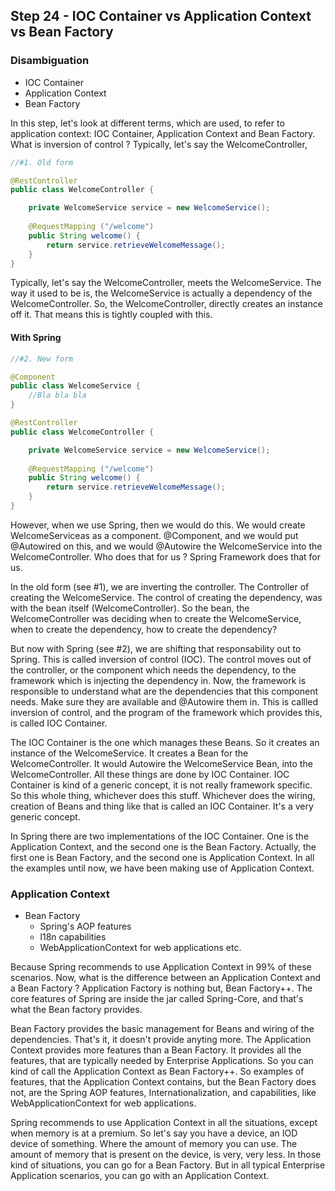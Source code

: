 ## Step 24 - IOC Container vs Application Context vs Bean Factory

### Disambiguation

* IOC Container
* Application Context
* Bean Factory

In this step, let's look at different terms, which are used, to refer to application context:  IOC Container, Application Context and Bean Factory.
What is inversion of control ? Typically, let's say the WelcomeController, 

```java
//#1. Old form

@RestController
public class WelcomeController {

	private WelcomeService service = new WelcomeService();
	
	@RequestMapping ("/welcome")
	public String welcome() {
		return service.retrieveWelcomeMessage();
	}
}
```
Typically,  let's say the WelcomeController, meets the WelcomeService. The way it used to be is, the WelcomeService is actually a dependency of the WelcomeController. So, the WelcomeController, directly creates an instance off it. That means this is tightly coupled with this.

#### With Spring

```java
//#2. New form

@Component
public class WelcomeService {
	//Bla bla bla
}

@RestController
public class WelcomeController {

	private WelcomeService service = new WelcomeService();
	
	@RequestMapping ("/welcome")
	public String welcome() {
		return service.retrieveWelcomeMessage();
	}
}
```

However, when we use Spring, then we would do this. We would create WelcomeServiceas as a component. @Component, and we would put @Autowired on this, and we would @Autowire the WelcomeService into the WelcomeController. Who does that for us ? Spring Framework does that for us. 

In the old form (see #1), we are inverting the controller. The Controller of creating the WelcomeService. The control of creating the dependency, was with the bean itself (WelcomeController). So the bean, the WelcomeController was deciding when to create the WelcomeService, 
when to create the dependency, how to create the dependency? 

But now with Spring (see #2), we are shifting that responsability out to Spring. This is called  inversion of control (IOC). The control moves out of the controller, or the component which needs the dependency, to the framework which is injecting the dependency in. Now, the framework is responsible to understand what are the dependencies that this component needs. Make sure they are available and @Autowire them in. This is callled inversion of control, and the program of the framework which provides this, is called IOC Container. 

The IOC Container is the one which manages these Beans. So it creates an instance of the WelcomeService. It creates a Bean for the WelcomeController. It would Autowire the WelcomeService Bean, into the WelcomeController. All these things are done by IOC Container. IOC Container is kind of a generic concept, it is not really framework specific. 
So this whole thing, whichever does this stuff. Whichever does the wiring, creation of Beans and thing like that is called an IOC Container. It's a very generic concept.

In Spring there are two implementations of the IOC Container. One is the Application Context, and the second one is the Bean Factory. Actually, the first one is Bean Factory, and the second one is Application Context. In all the examples until now, we have been making use of Application Context.

### Application Context

* Bean Factory
	* Spring's AOP features
	* l18n capabilities
	* WebApplicationContext for web applications etc.

Because Spring recommends to use Application Context in 99% of these scenarios. Now, what is the difference between an Application Context and a Bean Factory ? Application Factory is nothing but, Bean Factory++. The core features of Spring are inside the jar called Spring-Core, and that's what the Bean factory provides.

Bean Factory provides the basic management for Beans and wiring of the dependencies. That's it, it doesn't provide anyting more. The Application Context provides more features than a Bean Factory. It provides all the features, that are typically needed by Enterprise Applications. So you can kind of call the Application Context as Bean Factory++. So examples of features, that the Application Context contains, but the Bean Factory does not, are the Spring AOP features, Internationalization, and capabilities, like WebApplicationContext for web applications.

Spring recommends to use Application Context in all the situations, except when memory is at a premium. So let's say you have a device, an IOD device of something. Where the amount of memory you can use. The amount of memory that is present on the device, is very, very less.
In those kind of situations, you can go for a Bean Factory. But in all typical Enterprise Application scenarios, you can go with an Application Context.